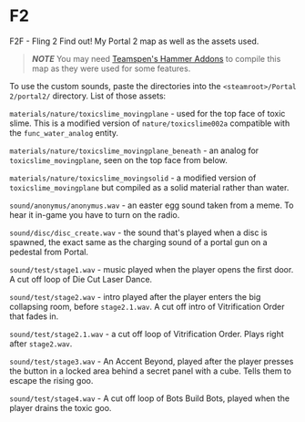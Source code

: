 # F2

F2F - Fling 2 Find out! My Portal 2 map as well as the assets used.

> **_NOTE_** You may need [Teamspen's Hammer Addons](https://github.com/TeamSpen210/HammerAddons) to compile this map as they were used for some features.

To use the custom sounds, paste the directories into the `<steamroot>/Portal 2/portal2/` directory. List of those assets:

`materials/nature/toxicslime_movingplane` - used for the top face of toxic slime. This is a modified version of `nature/toxicslime002a` compatible with the `func_water_analog` entity.

`materials/nature/toxicslime_movingplane_beneath` - an analog for `toxicslime_movingplane`, seen on the top face from below.

`materials/nature/toxicslime_movingsolid` - a modified version of `toxicslime_movingplane` but compiled as a solid material rather than water.


`sound/anonymus/anonymus.wav` - an easter egg sound taken from a meme. To hear it in-game you have to turn on the radio.

`sound/disc/disc_create.wav` - the sound that's played when a disc is spawned, the exact same as the charging sound of a portal gun on a pedestal from Portal.

`sound/test/stage1.wav` - music played when the player opens the first door. A cut off loop of Die Cut Laser Dance.

`sound/test/stage2.wav` - intro played after the player enters the big collapsing room, before `stage2.1.wav`. A cut off intro of Vitrification Order that fades in.

`sound/test/stage2.1.wav` - a cut off loop of Vitrification Order. Plays right after `stage2.wav`.

`sound/test/stage3.wav` - An Accent Beyond, played after the player presses the button in a locked area behind a secret panel with a cube. Tells them to escape the rising goo.

`sound/test/stage4.wav` - A cut off loop of Bots Build Bots, played when the player drains the toxic goo.
